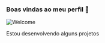 ### Boas vindas ao meu perfil 🤍

![Welcome](C:\Users\sibel\Downloads\tenor.gif)


Estou desenvolvendo alguns projetos

